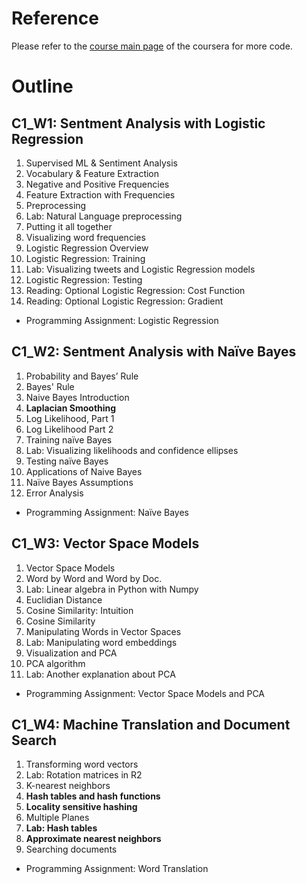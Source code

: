 # Reference
Please refer to the [course main page](https://www.coursera.org/learn/classification-vector-spaces-in-nlp/home/welcome) of the coursera for more code. 

# Outline
## C1_W1: Sentment Analysis with Logistic Regression 
1. Supervised ML & Sentiment Analysis
2. Vocabulary & Feature Extraction
3. Negative and Positive Frequencies
4. Feature Extraction with Frequencies 
5. Preprocessing
6. Lab: Natural Language preprocessing
7. Putting it all together
8. Visualizing word frequencies
9. Logistic Regression Overview
10. Logistic Regression: Training
11. Lab: Visualizing tweets and Logistic Regression models
12. Logistic Regression: Testing
13. Reading: Optional Logistic Regression: Cost Function
14. Reading: Optional Logistic Regression: Gradient
- Programming Assignment: Logistic Regression 

## C1_W2: Sentment Analysis with Naïve Bayes 
1. Probability and Bayes’ Rule
2. Bayes' Rule
3. Naive Bayes Introduction
4. **Laplacian Smoothing**
5. Log Likelihood, Part 1
6. Log Likelihood Part 2
7. Training naïve Bayes
8. Lab: Visualizing likelihoods and confidence ellipses
9. Testing naïve Bayes
10. Applications of Naive Bayes
11. Naïve Bayes Assumptions
12. Error Analysis
- Programming Assignment: Naïve Bayes

## C1_W3: Vector Space Models 
1. Vector Space Models
2. Word by Word and Word by Doc.
3. Lab: Linear algebra in Python with Numpy
4. Euclidian Distance
5. Cosine Similarity: Intuition
6. Cosine Similarity
7. Manipulating Words in Vector Spaces
8. Lab: Manipulating word embeddings
9. Visualization and PCA
10. PCA algorithm
11. Lab: Another explanation about PCA
- Programming Assignment: Vector Space Models and PCA

## C1_W4: Machine Translation and Document Search 
1. Transforming word vectors
2. Lab: Rotation matrices in R2
3. K-nearest neighbors
4. **Hash tables and hash functions**
5. **Locality sensitive hashing**
6. Multiple Planes
7. **Lab: Hash tables**
8. **Approximate nearest neighbors**
9. Searching documents
- Programming Assignment: Word Translation 